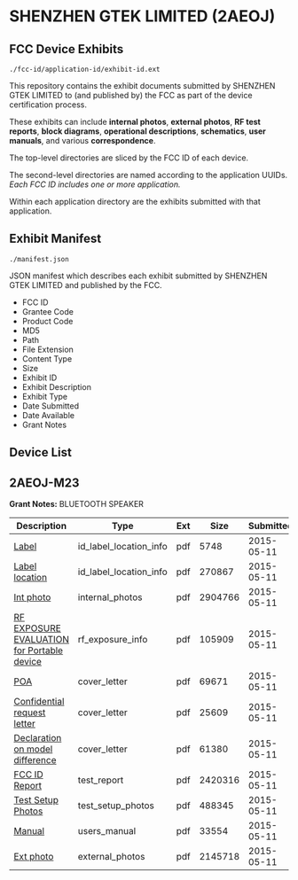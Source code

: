 # SHENZHEN GTEK LIMITED (2AEOJ)
## FCC Device Exhibits

```
./fcc-id/application-id/exhibit-id.ext
```

This repository contains the exhibit documents submitted by SHENZHEN GTEK LIMITED to (and published by) the FCC as part of the device certification process.

These exhibits can include **internal photos**, **external photos**, **RF test reports**, **block diagrams**, **operational descriptions**, **schematics**, **user manuals**, and various **correspondence**.

The top-level directories are sliced by the FCC ID of each device.

The second-level directories are named according to the application UUIDs. *Each FCC ID includes one or more application.*

Within each application directory are the exhibits submitted with that application. 

## Exhibit Manifest

```
./manifest.json
```

JSON manifest which describes each exhibit submitted by SHENZHEN GTEK LIMITED and published by the FCC.

- FCC ID
- Grantee Code
- Product Code
- MD5
- Path
- File Extension
- Content Type
- Size
- Exhibit ID
- Exhibit Description
- Exhibit Type
- Date Submitted
- Date Available
- Grant Notes

## Device List
## 2AEOJ-M23
**Grant Notes:** BLUETOOTH SPEAKER

| Description | Type | Ext | Size | Submitted | Available |
| ----------- | ---- | --- | ---- | --------- | --------- |
| [Label](2AEOJ-M23/054da7f38aff4a444d2961b20cbc620a/2609263.pdf) | id_label_location_info | pdf | 5748 | 2015-05-11 | 2015-05-11 |
| [Label location](2AEOJ-M23/054da7f38aff4a444d2961b20cbc620a/2609264.pdf) | id_label_location_info | pdf | 270867 | 2015-05-11 | 2015-05-11 |
| [Int photo](2AEOJ-M23/054da7f38aff4a444d2961b20cbc620a/2609262.pdf) | internal_photos | pdf | 2904766 | 2015-05-11 | 2015-05-11 |
| [RF EXPOSURE EVALUATION for Portable device](2AEOJ-M23/054da7f38aff4a444d2961b20cbc620a/2609259.pdf) | rf_exposure_info | pdf | 105909 | 2015-05-11 | 2015-05-11 |
| [POA](2AEOJ-M23/054da7f38aff4a444d2961b20cbc620a/2609255.pdf) | cover_letter | pdf | 69671 | 2015-05-11 | 2015-05-11 |
| [Confidential request letter](2AEOJ-M23/054da7f38aff4a444d2961b20cbc620a/2609256.pdf) | cover_letter | pdf | 25609 | 2015-05-11 | 2015-05-11 |
| [Declaration on model difference](2AEOJ-M23/054da7f38aff4a444d2961b20cbc620a/2609257.pdf) | cover_letter | pdf | 61380 | 2015-05-11 | 2015-05-11 |
| [FCC ID Report](2AEOJ-M23/054da7f38aff4a444d2961b20cbc620a/2609258.pdf) | test_report | pdf | 2420316 | 2015-05-11 | 2015-05-11 |
| [Test Setup Photos](2AEOJ-M23/054da7f38aff4a444d2961b20cbc620a/2609260.pdf) | test_setup_photos | pdf | 488345 | 2015-05-11 | 2015-05-11 |
| [Manual](2AEOJ-M23/054da7f38aff4a444d2961b20cbc620a/2609265.pdf) | users_manual | pdf | 33554 | 2015-05-11 | 2015-05-11 |
| [Ext photo](2AEOJ-M23/054da7f38aff4a444d2961b20cbc620a/2609261.pdf) | external_photos | pdf | 2145718 | 2015-05-11 | 2015-05-11 |
